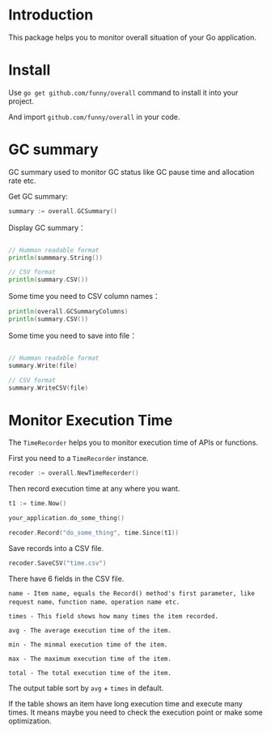 Introduction
============

This package helps you to monitor overall situation of your Go application.

Install
=======

Use `go get github.com/funny/overall` command to install it into your project.

And import `github.com/funny/overall` in your code.

GC summary
==========

GC summary used to monitor GC status like GC pause time and allocation rate etc.

Get GC summary:

```go
summary := overall.GCSummary()
```

Display GC summary：

```go

// Humman readable format
println(summmary.String())

// CSV format
println(summary.CSV())
```

Some time you need to CSV column names：

```go
println(overall.GCSummaryColumns)
println(summary.CSV())
```

Some time you need to save into file：

```go

// Humman readable format
summary.Write(file)

// CSV format
summary.WriteCSV(file)
```

Monitor Execution Time
======================

The `TimeRecorder` helps you to monitor execution time of APIs or functions.

First you need to a `TimeRecorder` instance.

```go
recoder := overall.NewTimeRecorder()
```

Then record execution time at any where you want.


```go
t1 := time.Now()

your_application.do_some_thing()

recoder.Record("do_some_thing", time.Since(t1))
```

Save records into a CSV file.

```go
recoder.SaveCSV("time.csv")
```

There have 6 fields in the CSV file.

```
name - Item name, equals the Record() method's first parameter, like request name、function name、operation name etc.

times - This field shows how many times the item recorded.

avg - The average execution time of the item.

min - The minmal execution time of the item.

max - The maximum execution time of the item.

total - The total execution time of the item.
```

The output table sort by `avg` + `times` in default.

If the table shows an item have long execution time and execute many times. It means maybe you need to check the execution point or make some optimization.
